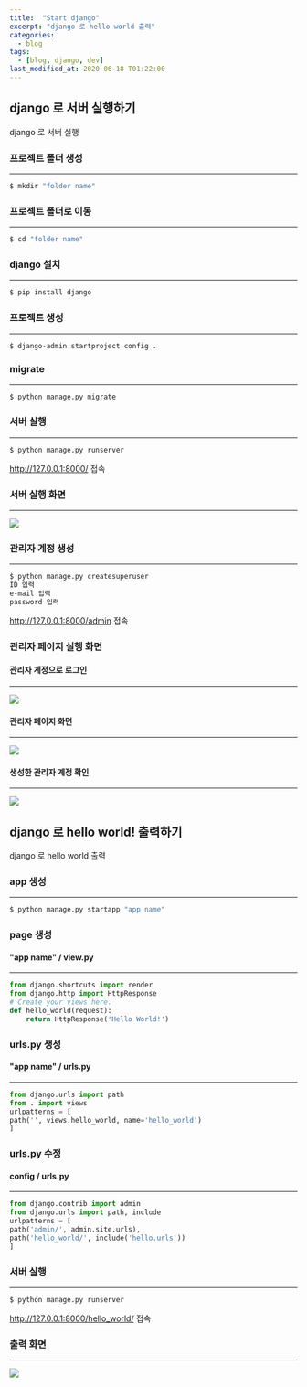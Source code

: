 ```yaml
---
title:  "Start django"
excerpt: "django 로 hello world 출력"
categories:
  - blog
tags:
  - [blog, django, dev]
last_modified_at: 2020-06-18 T01:22:00
---
```

<!-- GitHub Blog 서비스인 github.io 블로그를 시작합니다. -->
## django 로 서버 실행하기
django 로 서버 실행

### 프로젝트 폴더 생성  
***
```bash
$ mkdir "folder name"
```

### 프로젝트 폴더로 이동
***
```bash
$ cd "folder name"
```

### django 설치 
***  
```bash
$ pip install django
```  

### 프로젝트 생성  
***
```bash
$ django-admin startproject config .
```

### migrate  
***
```bash
$ python manage.py migrate
```

### 서버 실행  
***
```bash
$ python manage.py runserver  
```
http://127.0.0.1:8000/ 접속  

### 서버 실행 화면
***
<img src="/assets/images/django/startproject.png">

### 관리자 계정 생성  
***
```bash
$ python manage.py createsuperuser  
ID 입력
e-mail 입력
password 입력
``` 
http://127.0.0.1:8000/admin 접속  

### 관리자 페이지 실행 화면

#### 관리자 계정으로 로그인
***
<img src="/assets/images/django/django_admin01.png">

#### 관리자 페이지 화면
***
<img src="/assets/images/django/django_admin02.png">

#### 생성한 관리자 계정 확인
***
<img src="/assets/images/django/django_admin03.png">


## django 로 hello world! 출력하기
django 로 hello world 출력

### app 생성  
***
```bash
$ python manage.py startapp "app name"  
```

### page 생성  
#### "app name" / view.py  
***
```python
from django.shortcuts import render  
from django.http import HttpResponse  
# Create your views here.  
def hello_world(request):  
    return HttpResponse('Hello World!')
```

### urls.py 생성  
#### "app name" / urls.py  
***
```python
from django.urls import path  
from . import views  
urlpatterns = [  
path('', views.hello_world, name='hello_world')  
]  
```
### urls.py 수정  
#### config / urls.py 
***
```python 
from django.contrib import admin  
from django.urls import path, include  
urlpatterns = [  
path('admin/', admin.site.urls),  
path('hello_world/', include('hello.urls'))  
]  
```  
### 서버 실행  
***
```bash
$ python manage.py runserver
```

http://127.0.0.1:8000/hello_world/ 접속

### 출력 화면
***
<img src="/assets/images/django/hello_world.png">

